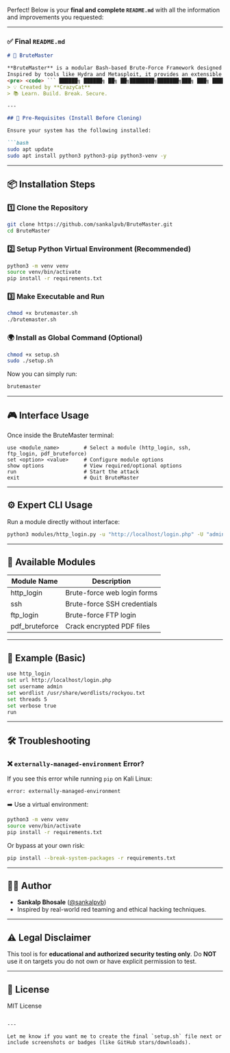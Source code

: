 Perfect! Below is your **final and complete `README.md`** with all the information and improvements you requested:

---

### ✅ Final `README.md`

````markdown
# 🚀 BruteMaster

**BruteMaster** is a modular Bash-based Brute-Force Framework designed for educational and ethical hacking purposes.  
Inspired by tools like Hydra and Metasploit, it provides an extensible and interactive terminal interface for brute-forcing different services.
<pre> <code> ``` ██████╗ ██████╗ ██╗ ██╗████████╗███████╗███╗ ███╗ █████╗ ████████╗███████╗██████╗ ██╔══██╗██╔══██╗██║ ██║╚══██╔══╝██╔════╝████╗ ████║██╔══██╗╚══██╔══╝██╔════╝██╔══██╗ ██████╔╝██████╔╝██║ ██║ ██║ █████╗ ██╔████╔██║███████║ ██║ █████╗ ██████╔╝ ██╔═══╝ ██╔═══╝ ██║ ██║ ██║ ██╔══╝ ██║╚██╔╝██║██╔══██║ ██║ ██╔══╝ ██╔══██╗ ██║ ██║ ╚██████╔╝ ██║ ███████╗██║ ╚═╝ ██║██║ ██║ ██║ ███████╗██║ ██║ ╚═╝ ╚═╝ ╚═════╝ ╚═╝ ╚══════╝╚═╝ ╚═╝╚═╝ ╚═╝ ╚═╝ ╚══════╝╚═╝ ╚═╝ ``` </code> </pre>
> 💡 Created by **CrazyCat**  
> 📚 Learn. Build. Break. Secure.

---

## 🔰 Pre-Requisites (Install Before Cloning)

Ensure your system has the following installed:

```bash
sudo apt update
sudo apt install python3 python3-pip python3-venv -y
````

---

## 📦 Installation Steps

### 1️⃣ Clone the Repository

```bash
git clone https://github.com/sankalpvb/BruteMaster.git
cd BruteMaster
```

### 2️⃣ Setup Python Virtual Environment (Recommended)

```bash
python3 -m venv venv
source venv/bin/activate
pip install -r requirements.txt
```

### 3️⃣ Make Executable and Run

```bash
chmod +x brutemaster.sh
./brutemaster.sh
```

### 🌍 Install as Global Command (Optional)

```bash
chmod +x setup.sh
sudo ./setup.sh
```

Now you can simply run:

```bash
brutemaster
```

---

## 🎮 Interface Usage

Once inside the BruteMaster terminal:

```
use <module_name>        # Select a module (http_login, ssh, ftp_login, pdf_bruteforce)
set <option> <value>     # Configure module options
show options             # View required/optional options
run                      # Start the attack
exit                     # Quit BruteMaster
```

---

## ⚙️ Expert CLI Usage

Run a module directly without interface:

```bash
python3 modules/http_login.py -u "http://localhost/login.php" -U "admin" -w "/path/to/wordlist.txt" --verbose
```

---

## 🧰 Available Modules

| Module Name     | Description                 |
| --------------- | --------------------------- |
| http\_login     | Brute-force web login forms |
| ssh             | Brute-force SSH credentials |
| ftp\_login      | Brute-force FTP login       |
| pdf\_bruteforce | Crack encrypted PDF files   |

---

## 🧪 Example (Basic)

```bash
use http_login
set url http://localhost/login.php
set username admin
set wordlist /usr/share/wordlists/rockyou.txt
set threads 5
set verbose true
run
```

---

## 🛠️ Troubleshooting

### ❌ `externally-managed-environment` Error?

If you see this error while running `pip` on Kali Linux:

```text
error: externally-managed-environment
```

➡️ Use a virtual environment:

```bash
python3 -m venv venv
source venv/bin/activate
pip install -r requirements.txt
```

Or bypass at your own risk:

```bash
pip install --break-system-packages -r requirements.txt
```

---

## 🧑‍💻 Author

* **Sankalp Bhosale** ([@sankalpvb](https://github.com/sankalpvb))
* Inspired by real-world red teaming and ethical hacking techniques.

---

## ⚠️ Legal Disclaimer

This tool is for **educational and authorized security testing only**.
Do **NOT** use it on targets you do not own or have explicit permission to test.

---

## 📄 License

MIT License

```

---

Let me know if you want me to create the final `setup.sh` file next or include screenshots or badges (like GitHub stars/downloads).
```
